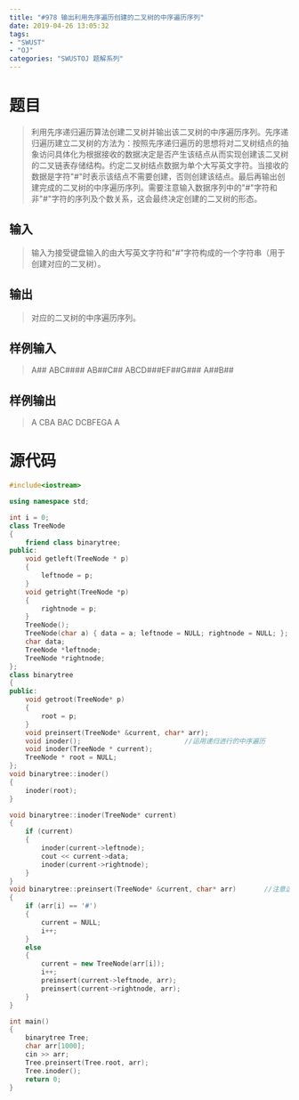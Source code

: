 ```yaml
---
title: "#978 输出利用先序遍历创建的二叉树的中序遍历序列"
date: 2019-04-26 13:05:32
tags:
- "SWUST"
- "OJ"
categories: "SWUSTOJ 题解系列"
---
```


# 题目

> 利用先序递归遍历算法创建二叉树并输出该二叉树的中序遍历序列。先序递归遍历建立二叉树的方法为：按照先序递归遍历的思想将对二叉树结点的抽象访问具体化为根据接收的数据决定是否产生该结点从而实现创建该二叉树的二叉链表存储结构。约定二叉树结点数据为单个大写英文字符。当接收的数据是字符"#"时表示该结点不需要创建，否则创建该结点。最后再输出创建完成的二叉树的中序遍历序列。需要注意输入数据序列中的"#"字符和非"#"字符的序列及个数关系，这会最终决定创建的二叉树的形态。

<!-- more -->

## 输入

> 输入为接受键盘输入的由大写英文字符和"#"字符构成的一个字符串（用于创建对应的二叉树）。

## 输出

> 对应的二叉树的中序遍历序列。

## 样例输入

> A##
> ABC####
> AB##C##
> ABCD###EF##G###
> A##B##

## 样例输出

> A
> CBA
> BAC
> DCBFEGA
> A

# 源代码

```cpp
#include<iostream>

using namespace std;

int i = 0;
class TreeNode
{
	friend class binarytree;
public:
	void getleft(TreeNode * p)
	{
		leftnode = p;
	}
	void getright(TreeNode *p)
	{
		rightnode = p;
	}
	TreeNode();
	TreeNode(char a) { data = a; leftnode = NULL; rightnode = NULL; };
	char data;
	TreeNode *leftnode;
	TreeNode *rightnode;
};
class binarytree
{
public:
	void getroot(TreeNode* p)
	{
		root = p;
	}
	void preinsert(TreeNode* &current, char* arr);
	void inoder();							//运用递归进行的中序遍历
	void inoder(TreeNode * current);
	TreeNode * root = NULL;
};
void binarytree::inoder()
{
	inoder(root);
}

void binarytree::inoder(TreeNode* current)
{
	if (current)
	{
		inoder(current->leftnode);
		cout << current->data;
		inoder(current->rightnode);
	}
}
void binarytree::preinsert(TreeNode* &current, char* arr)		//注意这里的是引用地址
{
	if (arr[i] == '#')
	{
		current = NULL;
		i++;
	}
	else
	{
		current = new TreeNode(arr[i]);
		i++;
		preinsert(current->leftnode, arr);
		preinsert(current->rightnode, arr);
	}
}

int main()
{
	binarytree Tree;
	char arr[1000];
	cin >> arr;
	Tree.preinsert(Tree.root, arr);
	Tree.inoder();
	return 0;
}
```
